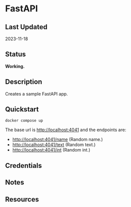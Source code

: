 # FastAPI

## Last Updated

2023-11-18

## Status

**Working.**

## Description

Creates a sample FastAPI app.

## Quickstart

```shell
docker compose up
```

The base url is <http://localhost:4041> and the endpoints are:

- <http://localhost:4041/name> (Random name.)
- <http://localhost:4041/text> (Random text.)
- <http://localhost:4041/int> (Random int.)

## Credentials

## Notes

## Resources
